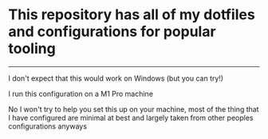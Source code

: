 # This repository has all of my dotfiles and configurations for popular tooling

---

I don't expect that this would work on Windows (but you can try!)

I run this configuration on a M1 Pro machine

No I won't try to help you set this up on your machine, most of the thing that I have configured are minimal at best and largely taken from other peoples configurations anyways
